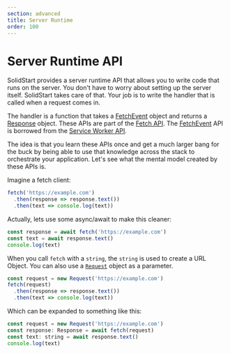 ```yaml
---
section: advanced
title: Server Runtime
order: 100
---
```


# Server Runtime API

SolidStart provides a server runtime API that allows you to write code that runs on the server. You don't have to worry about setting up the server itself. SolidStart takes care of that. Your job is to write the handler that is called when a request comes in.

The handler is a function that takes a [FetchEvent][fetchevent] object and returns a [Response][response] object. These APIs are part of the [Fetch API](https://developer.mozilla.org/en-US/docs/Web/API/Fetch_API). The [FetchEvent] API is borrowed from the [Service Worker API][serviceworker]. 

The idea is that you learn these APIs once and get a much larger bang for the buck by being able to use that knowledge across the stack to orchestrate your application. Let's see what the mental model created by these APIs is.

Imagine a fetch client:

```js
fetch('https://example.com')
  .then(response => response.text())
  .then(text => console.log(text))
```

Actually, lets use some async/await to make this cleaner:

```js
const response = await fetch('https://example.com')
const text = await response.text()
console.log(text)
```

When you call `fetch` with a `string`, the `string` is used to create a URL Object. You can also use a [`Request`][request] object as a parameter.

```js
const request = new Request('https://example.com')
fetch(request)
  .then(response => response.text())
  .then(text => console.log(text))
```

Which can be expanded to something like this:

```js
const request = new Request('https://example.com')
const response: Response = await fetch(request)
const text: string = await response.text()
console.log(text)
```

[request]: https://developer.mozilla.org/en-US/docs/Web/API/Request
[response]: https://developer.mozilla.org/en-US/docs/Web/API/Response
[fetchevent]: https://developer.mozilla.org/en-US/docs/Web/API/FetchEvent
[serviceworker]: https://developer.mozilla.org/en-US/docs/Web/API/Service_Worker_API
